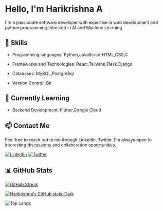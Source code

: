 
# Hello, I'm Harikrishna A

I'm a passionate software developer with expertise in web development and python programming.Intrested in AI and Machine Learning.

## 🚀 Skills

- Programming languages:
    Python,JavaScript,HTML,CSS,C

- Frameworks and Technologies:
    React,Tailwind,Flask,Django

- Databases:
    MySQL,PostgreSql

- Version Control:
    Git

## 🌱 Currently Learning

- Backend Development: Flutter,Google Cloud

## 📫 Contact Me

Feel free to reach out to me through LinkedIn, Twitter. I'm always open to interesting discussions and collaboration opportunities.

[![LinkedIn](https://img.shields.io/badge/-LinkedIn-blue?style=flat-square&logo=linkedin&logoColor=white)](https://www.linkedin.com/in/harikrishna-a-) [![Twitter](https://img.shields.io/badge/-Twitter-blue?style=flat-square&logo=twitter&logoColor=white)](https://twitter.com/Harikri36485230)

## 📊 GitHub Stats
[![GitHub Streak](https://streak-stats.demolab.com?user=GLITCH-hash01&theme=dark&hide_border=true)](https://git.io/streak-stats)

[![Harikrishna's GitHub stats-Dark](https://github-readme-stats.vercel.app/api?username=GLITCH-hash01&show_icons=true&hide_border=true&rank_icon=github&theme=dark#gh-dark-mode-only)](https://github.com/anuraghazra/github-readme-stats#gh-dark-mode-only)

![Top Langs](https://github-readme-stats.vercel.app/api/top-langs/?username=GLITCH-hash01&layout=compact&theme=dark&hide_border=true)
